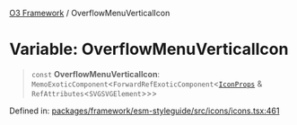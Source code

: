 [O3 Framework](../API.md) / OverflowMenuVerticalIcon

# Variable: OverflowMenuVerticalIcon

> `const` **OverflowMenuVerticalIcon**: `MemoExoticComponent`\<`ForwardRefExoticComponent`\<[`IconProps`](../type-aliases/IconProps.md) & `RefAttributes`\<`SVGSVGElement`\>\>\>

Defined in: [packages/framework/esm-styleguide/src/icons/icons.tsx:461](https://github.com/UjjawalPrabhat/openmrs-esm-core/blob/main/packages/framework/esm-styleguide/src/icons/icons.tsx#L461)
